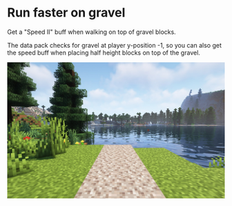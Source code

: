 # Run faster on gravel

Get a "Speed II" buff when walking on top of gravel blocks.

The data pack checks for gravel at player y-position -1, so you can also get the speed buff when placing half height blocks on top of the gravel.

![preview](./image.jpg)